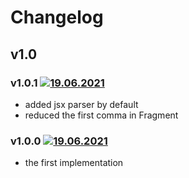 # Changelog
## v1.0
### v1.0.1 [![19.06.2021](https://img.shields.io/date/1624106151)](https://github.com/d8corp/watch-state/tree/v1.0.1)
- added jsx parser by default
- reduced the first comma in Fragment
### v1.0.0 [![19.06.2021](https://img.shields.io/date/1624103838)](https://github.com/d8corp/watch-state/tree/v1.0.0)
- the first implementation
